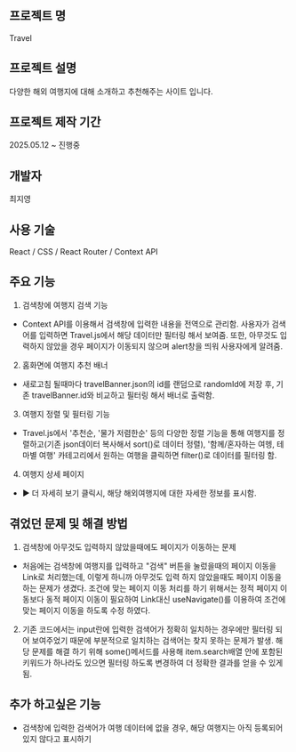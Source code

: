 ## 프로젝트 명
Travel

## 프로젝트 설명
다양한 해외 여행지에 대해 소개하고 추천해주는 사이트 입니다.

## 프로젝트 제작 기간
2025.05.12 ~ 진행중

## 개발자
최지영

## 사용 기술
React / CSS / React Router / Context API

## 주요 기능
1. 검색창에 여행지 검색 기능
- Context API를 이용해서 검색창에 입력한 내용을 전역으로 관리함. 사용자가 검색어를 입력하면 Travel.js에서 해당 데이터만 필터링 해서 보여줌. 또한, 아무것도 입력하지 않았을 경우 페이지가 이동되지 않으며 alert창을 띄워 사용자에게 알려줌.

2. 홈화면에 여행지 추천 배너
- 새로고침 될때마다 travelBanner.json의 id를 랜덤으로 randomId에 저장 후, 기존 travelBanner.id와 비교하고 필터링 해서 배너로 출력함.

3. 여행지 정렬 및 필터링 기능
- Travel.js에서 '추천순, '물가 저렴한순' 등의 다양한 정렬 기능을 통해 여행지를 정렬하고(기존 json데이터 복사해서 sort()로 데이터 정렬), '함께/혼자하는 여헹, 테마별 여행' 카테고리에서 원하는 여행을 클릭하면 filter()로 데이터를 필터링 함.

4. 여행지 상세 페이지
- ► 더 자세히 보기 클릭시, 해당 해외여행지에 대한 자세한 정보를 표시함. 

## 겪었던 문제 및 해결 방법
1. 검색창에 아무것도 입력하지 않았을때에도 페이지가 이동하는 문제
- 처음에는 검색창에 여행지를 입력하고 "검색" 버튼을 눌렀을때의 페이지 이동을 Link로 처리했는데, 이렇게 하니까 아무것도 입력 하지 않았을때도 페이지 이동을 하는 문제가 생겼다. 조건에 맞는 페이지 이동 처리를 하기 위해서는 정적 페이지 이동보다 동적 페이지 이동이 필요하여 Link대신 useNavigate()를 이용하여 조건에 맞는 페이지 이동을 하도록 수정 하였다.

2. 기존 코드에서는 input란에 입력한 검색어가 정확히 일치하는 경우에만 필터링 되어 보여주었기 때문에 부분적으로 일치하는 검색어는 찾지 못하는 문제가 발생. 해당 문제를 해결 하기 위해 some()메서드를 사용해 item.search배열 안에 포함된 키워드가 하나라도 있으면 필터링 하도록 변경하여 더 정확한 결과를 얻을 수 있게 됨.

## 추가 하고싶은 기능
- 검색창에 입력한 검색어가 여행 데이터에 없을 경우, 해당 여행지는 아직 등록되어있지 않다고 표시하기


